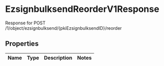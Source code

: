 

# EzsignbulksendReorderV1Response

Response for POST /1/object/ezsignbulksend/{pkiEzsignbulksendID}/reorder

## Properties

| Name | Type | Description | Notes |
|------------ | ------------- | ------------- | -------------|



